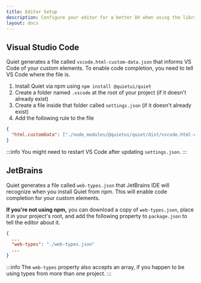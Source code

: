 ```yaml
---
title: Editor Setup
description: Configure your editor for a better DX when using the library.
layout: docs
---
```


## Visual Studio Code

Quiet generates a file called `vscode.html-custom-data.json` that informs VS Code of your custom elements. To enable code completion, you need to tell VS Code where the file is.

1. Install Quiet via npm using `npm install @quietui/quiet`
2. Create a folder named `.vscode` at the root of your project (if it doesn't already exist)
3. Create a file inside that folder called `settings.json` (if it doesn't already exist)
4. Add the following rule to the file

```json
{
  "html.customData": ["./node_modules/@quietui/quiet/dist/vscode.html-custom-data.json"]
}
```

:::info
You might need to restart VS Code after updating `settings.json`.
:::


## JetBrains

Quiet generates a file called `web-types.json` that JetBrains IDE will recognize when you install Quiet from npm. This will enable code completion for your custom elements.

**If you're not using npm,** you can download a copy of `web-types.json`, place it in your project's root, and add the following property to `package.json` to tell the editor about it.

```json
{
  ...
  "web-types": "./web-types.json"
  ...
}
```

:::info
The `web-types` property also accepts an array, if you happen to be using types from more than one project.
:::
